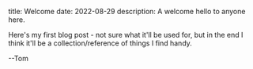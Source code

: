 title: Welcome
date: 2022-08-29
description: A welcome hello to anyone here.

Here's my first blog post - not sure what it'll be used for, but in the end I think it'll be a collection/reference of things I find handy.

--Tom